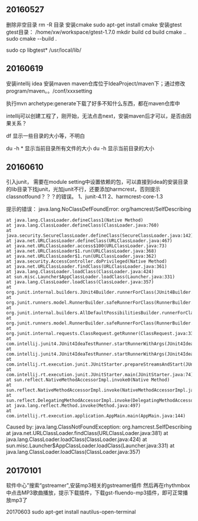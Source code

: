 
20160527
-----------------------
删除非空目录
rm -R 目录 
安装cmake
sudo apt-get install cmake
安装gtest
gtest目录：
/home/xw/workspace/gtest-1.7.0
mkdir build
cd build
cmake ..
sudo cmake --build .

sudo cp libgtest* /usr/local/lib/


20160619
-----------------------
安装intellij idea
安装maven
maven仓库位于IdeaProject/maven下；通过修改program/maven。。/conf/xxxsetting

执行mvn archetype:generate下载了好多不知什么东西，都在maven仓库中

intellij可以创建工程了，刚开始，无法点击next，安装maven后才可以，是否由因果关系？

df 显示一些目录的大小等，不明白

du -h * 
显示当前目录所有文件的大小
du -h
显示当前目录的大小


20160610
-----------------------
引入junit， 需要在module setting中设置依赖的包，可以直接到idea的安装目录的lib目录下找junit，光加junit不行，还要添加harmcrest，否则提示classnotfound？？？的错误。
1、junit-4.11
2、harmcrest-core-1.3

提示的错误：
java.lang.NoClassDefFoundError: org/hamcrest/SelfDescribing

	at java.lang.ClassLoader.defineClass1(Native Method)
	at java.lang.ClassLoader.defineClass(ClassLoader.java:760)
	at java.security.SecureClassLoader.defineClass(SecureClassLoader.java:142)
	at java.net.URLClassLoader.defineClass(URLClassLoader.java:467)
	at java.net.URLClassLoader.access$100(URLClassLoader.java:73)
	at java.net.URLClassLoader$1.run(URLClassLoader.java:368)
	at java.net.URLClassLoader$1.run(URLClassLoader.java:362)
	at java.security.AccessController.doPrivileged(Native Method)
	at java.net.URLClassLoader.findClass(URLClassLoader.java:361)
	at java.lang.ClassLoader.loadClass(ClassLoader.java:424)
	at sun.misc.Launcher$AppClassLoader.loadClass(Launcher.java:331)
	at java.lang.ClassLoader.loadClass(ClassLoader.java:357)
	at org.junit.internal.builders.JUnit4Builder.runnerForClass(JUnit4Builder.java:10)
	at org.junit.runners.model.RunnerBuilder.safeRunnerForClass(RunnerBuilder.java:59)
	at org.junit.internal.builders.AllDefaultPossibilitiesBuilder.runnerForClass(AllDefaultPossibilitiesBuilder.java:26)
	at org.junit.runners.model.RunnerBuilder.safeRunnerForClass(RunnerBuilder.java:59)
	at org.junit.internal.requests.ClassRequest.getRunner(ClassRequest.java:33)
	at com.intellij.junit4.JUnit4IdeaTestRunner.startRunnerWithArgs(JUnit4IdeaTestRunner.java:98)
	at com.intellij.junit4.JUnit4IdeaTestRunner.startRunnerWithArgs(JUnit4IdeaTestRunner.java:42)
	at com.intellij.rt.execution.junit.JUnitStarter.prepareStreamsAndStart(JUnitStarter.java:234)
	at com.intellij.rt.execution.junit.JUnitStarter.main(JUnitStarter.java:74)
	at sun.reflect.NativeMethodAccessorImpl.invoke0(Native Method)
	at sun.reflect.NativeMethodAccessorImpl.invoke(NativeMethodAccessorImpl.java:62)
	at sun.reflect.DelegatingMethodAccessorImpl.invoke(DelegatingMethodAccessorImpl.java:43)
	at java.lang.reflect.Method.invoke(Method.java:497)
	at com.intellij.rt.execution.application.AppMain.main(AppMain.java:144)
Caused by: java.lang.ClassNotFoundException: org.hamcrest.SelfDescribing
	at java.net.URLClassLoader.findClass(URLClassLoader.java:381)
	at java.lang.ClassLoader.loadClass(ClassLoader.java:424)
	at sun.misc.Launcher$AppClassLoader.loadClass(Launcher.java:331)
	at java.lang.ClassLoader.loadClass(ClassLoader.java:357)

20170101
-----------
软件中心”搜索“gstreamer",安装mp3相关的gstreamer插件
然后再在rhythmbox中点击MP3歌曲播放，提示下载插件，下载gst-fluendo-mp3插件，即可正常播放mp3了


20170603
sudo apt-get install nautilus-open-terminal
